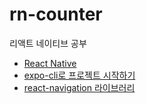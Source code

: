# rn-counter

리액트 네이티브 공부

- [React Native](https://reactnative.dev/)
- [expo-cli로 프로젝트 시작하기](https://github.com/sasha1107/rn-counter/wiki/expo-cli%EB%A1%9C-%ED%94%84%EB%A1%9C%EC%A0%9D%ED%8A%B8-%EC%8B%9C%EC%9E%91%ED%95%98%EA%B8%B0)
- [react-navigation 라이브러리](https://github.com/sasha1107/rn-counter/wiki/react-navigation)
